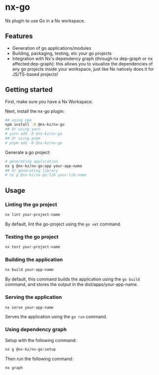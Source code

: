 # nx-go

Nx plugin to use Go in a Nx workspace.

## Features

- Generation of go applications/modules
- Building, packaging, testing, etc your go projects
- Integration with Nx's dependency graph (through nx dep-graph or nx affected:dep-graph): this allows you to visualize the dependencies of any go projects inside your workspace, just like Nx natively does it for JS/TS-based projects!

## Getting started

First, make sure you have a Nx Workspace.

Next, install the nx-go plugin:

```bash
## using npm
npm install -D @nx-kz/nx-go
## Or using yarn
# yarn add -D @nx-kz/nx-go
## Or using pnpm
# pnpm add -D @nx-kz/nx-go
```

Generate a go project:

```bash
# generating application
nx g @nx-kz/nx-go:app your-app-name
## Or generating library
# nx g @nx-kz/nx-go:lib your-lib-name
```

## Usage

### Linting the go project

```bash
nx lint your-project-name
```

By default, lint the go-project using the `go vet` command.

### Testing the go project

```bash
nx test your-project-name
```

### Building the application

```bash
nx build your-app-name
```

By default, this command builds the application using the `go build` command, and stores the output in the dist/apps/your-app-name.


### Serving the application

```bash
nx serve your-app-name
```

Serves the application using the `go run` command.

### Using dependency graph

Setup with the following command:

```bash
nx g @nx-kz/nx-go:setup
```

Then run the following command:

```bash
nx graph
```
